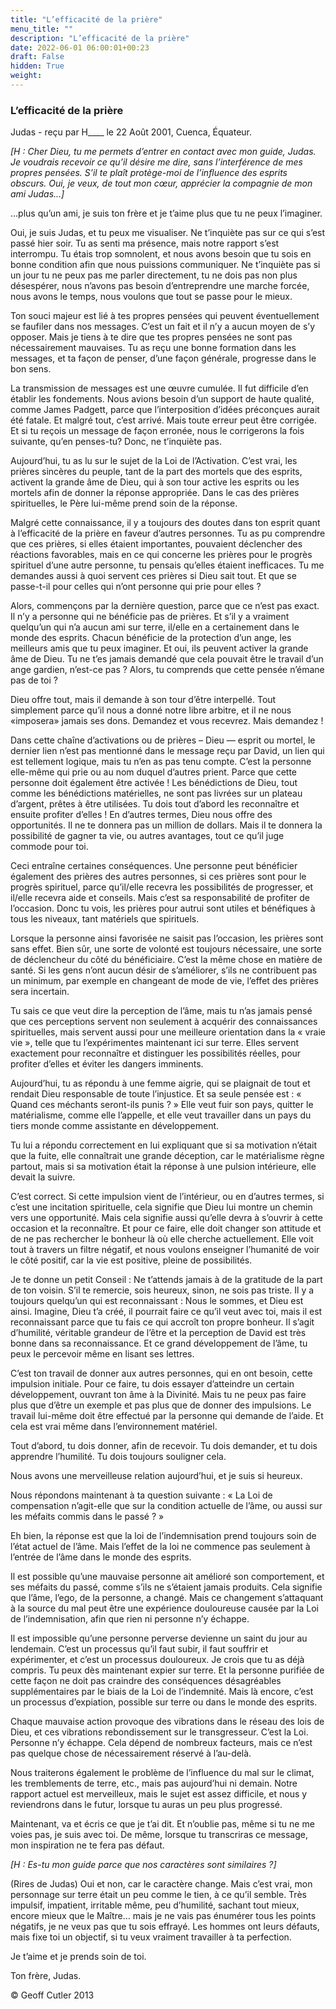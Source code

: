 ```yaml
---
title: "L’efficacité de la prière"
menu_title: ""
description: "L’efficacité de la prière"
date: 2022-06-01 06:00:01+00:23
draft: False
hidden: True
weight:
---
```

### L’efficacité de la prière

Judas - reçu par H____ le 22 Août 2001, Cuenca, Équateur.

*[H : Cher Dieu, tu me permets d’entrer en contact avec mon guide, Judas. Je voudrais recevoir ce qu’il désire me dire, sans l’interférence de mes propres pensées. S’il te plaît protège-moi de l’influence des esprits obscurs. Oui, je veux, de tout mon cœur, apprécier la compagnie de mon ami Judas…]*

...plus qu’un ami, je suis ton frère et je t’aime plus que tu ne peux l’imaginer.

Oui, je suis Judas, et tu peux me visualiser. Ne t’inquiète pas sur ce qui s’est passé hier soir. Tu as senti ma présence, mais notre rapport s’est interrompu. Tu étais trop somnolent, et nous avons besoin que tu sois en bonne condition afin que nous puissions communiquer. Ne t’inquiète pas si un jour tu ne peux pas me parler directement, tu ne dois pas non plus désespérer, nous n’avons pas besoin d’entreprendre une marche forcée, nous avons le temps, nous voulons que tout se passe pour le mieux.

Ton souci majeur est lié à tes propres pensées qui peuvent éventuellement se faufiler dans nos messages. C’est un fait et il n’y a aucun moyen de s’y opposer. Mais je tiens à te dire que tes propres pensées ne sont pas nécessairement mauvaises. Tu as reçu une bonne formation dans les messages, et ta façon de penser, d’une façon générale, progresse dans le bon sens.

La transmission de messages est une œuvre cumulée. Il fut difficile d’en établir les fondements. Nous avions besoin d’un support de haute qualité, comme James Padgett, parce que l’interposition d’idées préconçues aurait été fatale. Et malgré tout, c’est arrivé. Mais toute erreur peut être corrigée. Et si tu reçois un message de façon erronée, nous le corrigerons la fois suivante, qu’en penses-tu? Donc, ne t’inquiète pas.

Aujourd’hui, tu as lu sur le sujet de la Loi de l’Activation. C’est vrai, les prières sincères du peuple, tant de la part des mortels que des esprits, activent la grande âme de Dieu, qui à son tour active les esprits ou les mortels afin de donner la réponse appropriée. Dans le cas des prières spirituelles, le Père lui-même prend soin de la réponse.

Malgré cette connaissance, il y a toujours des doutes dans ton esprit quant à l’efficacité de la prière en faveur d’autres personnes. Tu as pu comprendre que ces prières, si elles étaient importantes, pouvaient déclencher des réactions favorables, mais en ce qui concerne les prières pour le progrès spirituel d’une autre personne, tu pensais qu’elles étaient inefficaces. Tu me demandes aussi à quoi servent ces prières si Dieu sait tout. Et que se passe-t-il pour celles qui n’ont personne qui prie pour elles ?

Alors, commençons par la dernière question, parce que ce n’est pas exact. Il n’y a personne qui ne bénéficie pas de prières. Et s’il y a vraiment quelqu’un qui n’a aucun ami sur terre, il/elle en a certainement dans le monde des esprits. Chacun bénéficie de la protection d’un ange, les meilleurs amis que tu peux imaginer. Et oui, ils peuvent activer la grande âme de Dieu. Tu ne t’es jamais demandé que cela pouvait être le travail d’un ange gardien, n’est-ce pas ? Alors, tu comprends que cette pensée n’émane pas de toi ?

Dieu offre tout, mais il demande à son tour d’être interpellé. Tout simplement parce qu’il nous a donné notre libre arbitre, et il ne nous «imposera» jamais ses dons. Demandez et vous recevrez. Mais demandez !

Dans cette chaîne d’activations ou de prières  – Dieu — esprit ou mortel, le dernier lien n’est pas mentionné dans le message reçu par David, un lien qui est tellement logique, mais tu n’en as pas tenu compte. C’est la personne elle-même qui prie ou au nom duquel d’autres prient. Parce que cette personne doit également être activée ! Les bénédictions de Dieu, tout comme les bénédictions matérielles, ne sont pas livrées sur un plateau d’argent, prêtes à être utilisées. Tu dois tout d’abord les reconnaître et ensuite profiter d’elles ! En d’autres termes, Dieu nous offre des opportunités. Il ne te donnera pas un million de dollars. Mais il te donnera la possibilité de gagner ta vie, ou autres avantages, tout ce qu’il juge commode pour toi.

Ceci entraîne certaines conséquences. Une personne peut bénéficier également des prières des autres personnes, si ces prières sont pour le progrès spirituel, parce qu’il/elle recevra les possibilités de progresser, et il/elle recevra aide et conseils. Mais c’est sa responsabilité de profiter de l’occasion. Donc tu vois, les prières pour autrui sont utiles et bénéfiques  à tous les niveaux, tant matériels que spirituels.

Lorsque la personne ainsi favorisée ne saisit pas l’occasion, les prières sont sans effet. Bien sûr, une sorte de volonté est toujours nécessaire, une sorte de déclencheur  du côté du bénéficiaire. C’est la même chose en matière de santé. Si les gens n’ont aucun désir de s’améliorer, s’ils ne contribuent pas un minimum, par exemple en changeant de mode de vie, l’effet des prières sera incertain.

Tu sais ce que veut dire la perception de l’âme, mais tu n’as jamais pensé que ces perceptions servent non seulement à acquérir des connaissances spirituelles, mais servent aussi pour une meilleure orientation dans la « vraie vie », telle que tu l’expérimentes maintenant ici sur terre. Elles servent exactement pour reconnaître et distinguer les possibilités réelles, pour profiter d’elles et éviter les dangers imminents.

Aujourd’hui, tu as répondu à une femme aigrie, qui se plaignait de tout et rendait Dieu responsable de toute l’injustice. Et sa seule pensée est : « Quand ces méchants seront-ils punis ? » Elle veut fuir son pays, quitter le matérialisme, comme elle l’appelle, et elle veut travailler dans un pays du tiers monde comme assistante en développement.

Tu lui a répondu correctement en lui expliquant que si sa motivation n’était que la fuite, elle connaîtrait une grande déception, car le matérialisme règne partout, mais si sa motivation était la réponse à une pulsion intérieure, elle devait la suivre.

C’est correct. Si cette impulsion vient de l’intérieur, ou en d’autres termes, si c’est une incitation spirituelle, cela signifie que Dieu lui montre un chemin vers une opportunité. Mais cela signifie aussi qu’elle devra à s’ouvrir à cette occasion et la reconnaître. Et pour ce faire, elle doit changer son attitude et de ne pas rechercher le bonheur là où elle cherche actuellement. Elle voit tout à travers un filtre négatif, et nous voulons enseigner l’humanité de voir le côté positif, car la vie est positive, pleine de possibilités.

Je te donne un petit Conseil : Ne t’attends jamais à de la gratitude de la part de ton  voisin. S’il te remercie, sois heureux, sinon, ne sois pas triste. Il y a toujours quelqu’un qui est reconnaissant : Nous le sommes, et Dieu est ainsi. Imagine, Dieu t’a créé, il pourrait faire ce qu’il veut avec toi, mais il est reconnaissant parce que tu fais ce qui accroît ton propre bonheur. Il s’agit d’humilité, véritable grandeur de l’être et la perception de David est très bonne dans sa reconnaissance. Et ce grand développement de l’âme, tu peux le percevoir même en lisant ses lettres.

C’est ton travail de donner aux autres personnes, qui en ont besoin, cette impulsion initiale. Pour ce faire, tu dois essayer d’atteindre un certain développement, ouvrant ton âme à la Divinité. Mais tu ne peux pas faire plus que d’être un exemple et pas plus que de donner des impulsions. Le travail lui-même doit être effectué par la personne qui demande de l’aide. Et cela est vrai même dans l’environnement matériel.

Tout d’abord, tu dois donner, afin de recevoir. Tu dois demander, et tu dois apprendre l’humilité. Tu dois toujours souligner cela.

Nous avons une merveilleuse relation aujourd’hui, et je suis si heureux.

Nous répondons maintenant à ta question suivante : « La Loi de compensation n’agit-elle que sur la condition actuelle de l’âme, ou aussi sur les méfaits commis dans le passé ? »

Eh bien, la réponse est que la loi de l’indemnisation prend toujours soin de l’état actuel de l’âme. Mais l’effet de la loi ne commence pas seulement à l’entrée de l’âme dans le monde des esprits.

Il est possible qu’une mauvaise personne ait amélioré son comportement, et ses méfaits du passé, comme s’ils ne s’étaient jamais produits. Cela signifie que l’âme, l’ego, de la personne, a changé. Mais ce changement s’attaquant à la source du mal peut être une expérience douloureuse causée par la Loi de l’indemnisation, afin que rien ni personne n’y échappe.

Il est impossible qu’une personne perverse devienne un saint du jour au lendemain. C’est un processus qu’il faut subir, il faut souffrir et expérimenter, et c’est un processus douloureux. Je crois que tu as déjà compris. Tu peux dès maintenant expier sur terre. Et la personne purifiée de cette façon ne doit pas craindre des conséquences désagréables supplémentaires par le biais de la Loi de l’indemnité. Mais là encore, c’est un processus d’expiation, possible sur terre ou dans le monde des esprits.

Chaque mauvaise action provoque des vibrations dans le réseau des lois de Dieu, et ces vibrations rebondissement sur le transgresseur. C’est la Loi. Personne n’y échappe. Cela  dépend de nombreux facteurs, mais ce n’est pas quelque chose de nécessairement réservé à l’au-delà.

Nous traiterons également le problème de l’influence du mal sur le climat, les tremblements de terre, etc., mais pas aujourd’hui ni demain. Notre rapport actuel est merveilleux, mais le sujet est assez difficile, et nous y reviendrons dans le futur, lorsque tu auras un peu plus progressé.

Maintenant, va et écris ce que je t’ai dit. Et n’oublie pas, même si tu ne me voies pas, je suis avec toi. De même, lorsque tu transcriras ce message, mon inspiration ne te fera pas défaut.

*[H : Es-tu mon guide parce que nos caractères sont similaires ?]*

(Rires de Judas) Oui et non, car le caractère change. Mais c’est vrai, mon personnage sur terre était un peu comme le tien, à ce qu’il semble. Très impulsif, impatient, irritable même, peu d’humilité, sachant tout mieux, encore mieux que le Maître… mais je ne vais pas énumérer tous les points négatifs, je ne veux pas que tu sois effrayé. Les hommes ont leurs défauts, mais fixe toi un objectif, si tu veux vraiment travailler à ta perfection.

Je t’aime et je prends soin de toi.

Ton frère, Judas.

© Geoff Cutler 2013